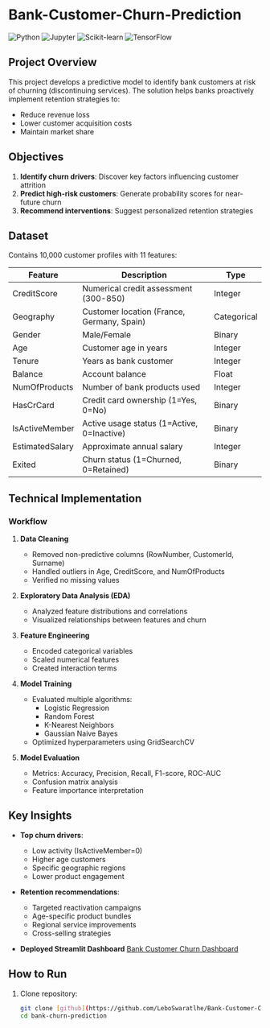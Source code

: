 # Bank-Customer-Churn-Prediction

![Python](https://img.shields.io/badge/Python-3.8+-blue.svg)
![Jupyter](https://img.shields.io/badge/Jupyter-Notebook-orange.svg)
![Scikit-learn](https://img.shields.io/badge/Scikit--learn-1.0+-green.svg)
![TensorFlow](https://img.shields.io/badge/TensorFlow-2.0+-ff69b4.svg)

##  Project Overview

This project develops a predictive model to identify bank customers at risk of churning (discontinuing services). The solution helps banks proactively implement retention strategies to:
- Reduce revenue loss
- Lower customer acquisition costs
- Maintain market share

##  Objectives

1. **Identify churn drivers**: Discover key factors influencing customer attrition
2. **Predict high-risk customers**: Generate probability scores for near-future churn
3. **Recommend interventions**: Suggest personalized retention strategies

##  Dataset

Contains 10,000 customer profiles with 11 features:

| Feature           | Description                                      | Type          |
|-------------------|--------------------------------------------------|---------------|
| CreditScore       | Numerical credit assessment (300-850)            | Integer       |
| Geography         | Customer location (France, Germany, Spain)       | Categorical   |
| Gender            | Male/Female                                      | Binary        |
| Age               | Customer age in years                            | Integer       |
| Tenure            | Years as bank customer                           | Integer       |
| Balance           | Account balance                                  | Float         |
| NumOfProducts     | Number of bank products used                     | Integer       |
| HasCrCard         | Credit card ownership (1=Yes, 0=No)              | Binary        |
| IsActiveMember    | Active usage status (1=Active, 0=Inactive)       | Binary        |
| EstimatedSalary   | Approximate annual salary                        | Integer       |
| Exited            | Churn status (1=Churned, 0=Retained)             | Binary        |

##  Technical Implementation

### Workflow

1. **Data Cleaning**
   - Removed non-predictive columns (RowNumber, CustomerId, Surname)
   - Handled outliers in Age, CreditScore, and NumOfProducts
   - Verified no missing values

2. **Exploratory Data Analysis (EDA)**
   - Analyzed feature distributions and correlations
   - Visualized relationships between features and churn

3. **Feature Engineering**
   - Encoded categorical variables
   - Scaled numerical features
   - Created interaction terms

4. **Model Training**
   - Evaluated multiple algorithms:
     - Logistic Regression
     - Random Forest
     - K-Nearest Neighbors
     - Gaussian Naive Bayes
   - Optimized hyperparameters using GridSearchCV

5. **Model Evaluation**
   - Metrics: Accuracy, Precision, Recall, F1-score, ROC-AUC
   - Confusion matrix analysis
   - Feature importance interpretation

##  Key Insights

- **Top churn drivers**: 
  - Low activity (IsActiveMember=0)
  - Higher age customers
  - Specific geographic regions
  - Lower product engagement

- **Retention recommendations**:
  - Targeted reactivation campaigns
  - Age-specific product bundles
  - Regional service improvements
  - Cross-selling strategies
    
- **Deployed Streamlit Dashboard**
   [Bank Customer Churn Dashboard](https://leboswaratlhe-bank-customer--bankcustomerchurnprediction-sw8vcj.streamlit.app/)
  
##  How to Run

1. Clone repository:
   ```bash
   git clone [github](https://github.com/LeboSwaratlhe/Bank-Customer-Churn-Prediction.git)
   cd bank-churn-prediction

